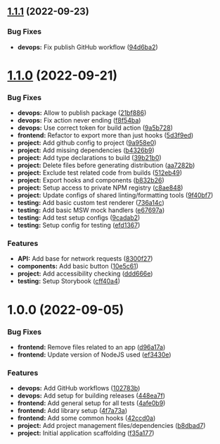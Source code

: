 ## [1.1.1](https://github.com/astrosat/react-utils/compare/v1.1.0...v1.1.1) (2022-09-23)


### Bug Fixes

* **devops:** Fix publish GitHub workflow ([94d6ba2](https://github.com/astrosat/react-utils/commit/94d6ba2094344fe59487c2f3c82446ef3208f0a4))

# [1.1.0](https://github.com/astrosat/react-utils/compare/v1.0.0...v1.1.0) (2022-09-21)


### Bug Fixes

* **devops:** Allow to publish package ([21bf886](https://github.com/astrosat/react-utils/commit/21bf886e9f5bb8f478eb8fea8d23af416d831987))
* **devops:** Fix action never ending ([f8f54ba](https://github.com/astrosat/react-utils/commit/f8f54ba241ad186f5a994ffe8820bc6e09213d94))
* **devops:** Use correct token for build action ([9a5b728](https://github.com/astrosat/react-utils/commit/9a5b7288014d1e6f3c86a03c36f450272bef4b36))
* **frontend:** Refactor to export more than just hooks ([5d3f9ed](https://github.com/astrosat/react-utils/commit/5d3f9ed897a87b4a78095a979de6a747c5b78cee))
* **project:** Add github config to project ([9a958e0](https://github.com/astrosat/react-utils/commit/9a958e09d187264e6a3cdfc02d3a0e35e0345a56))
* **project:** Add missing dependencies ([b4326b9](https://github.com/astrosat/react-utils/commit/b4326b921da4e3497e8aa72044225fb77fc2250d))
* **project:** Add type declarations to build ([39b21b0](https://github.com/astrosat/react-utils/commit/39b21b0e563e326d2187136d3a1880339e91ac97))
* **project:** Delete files before generating distribution ([aa7282b](https://github.com/astrosat/react-utils/commit/aa7282bbe77911161a2a2f2f303f92875f23f369))
* **project:** Exclude test related code from builds ([512eb49](https://github.com/astrosat/react-utils/commit/512eb49078cde98a9b684871dec951eebc57d276))
* **project:** Export hooks and components ([b832b26](https://github.com/astrosat/react-utils/commit/b832b2668507afb5d98defc84b78129bc0bce9fa))
* **project:** Setup access to private NPM registry ([c8ae848](https://github.com/astrosat/react-utils/commit/c8ae848a8ccc0814effb00971b8610347d04fe40))
* **project:** Update configs of shared linting/formatting tools ([9f40bf7](https://github.com/astrosat/react-utils/commit/9f40bf7f58ffc0a605fdcd305a8ea7c88790e41c))
* **testing:** Add basic custom test renderer ([736a14c](https://github.com/astrosat/react-utils/commit/736a14cc03a254d8e3d1cf868d7e941bd64ead33))
* **testing:** Add basic MSW mock handlers ([e67697a](https://github.com/astrosat/react-utils/commit/e67697a991ffd90489bc146892734d9123d5d833))
* **testing:** Add test setup configs ([9cadab2](https://github.com/astrosat/react-utils/commit/9cadab2032773ba037f8e6133504fc7715810713))
* **testing:** Setup config for testing ([efd1367](https://github.com/astrosat/react-utils/commit/efd136737e59586da79967d845811b6d22d82663))


### Features

* **API:** Add base for network requests ([8300f27](https://github.com/astrosat/react-utils/commit/8300f273ac98170a6465b378c24299f8e439e9a1))
* **components:** Add basic button ([10e5c61](https://github.com/astrosat/react-utils/commit/10e5c614ed8ef722d6541f301524fe934ea158bf))
* **project:** Add accessibility checking ([ddd666e](https://github.com/astrosat/react-utils/commit/ddd666e60e9f182b1d8e9913fe5d65828f6d0c34))
* **testing:** Setup Storybook ([cff40a4](https://github.com/astrosat/react-utils/commit/cff40a4b04e94a0a1a532c81aed57226100fb35b))

# 1.0.0 (2022-09-05)


### Bug Fixes

* **frontend:** Remove files related to an app ([d96a17a](https://github.com/astrosat/react-utils/commit/d96a17add286024488436a5c40a517ecf0d522a3))
* **frontend:** Update version of NodeJS used ([ef3430e](https://github.com/astrosat/react-utils/commit/ef3430e7cf9f621730f809ee23ca02b01891b58c))


### Features

* **devops:** Add GitHub workflows ([102783b](https://github.com/astrosat/react-utils/commit/102783b268d861d88e6cf3d21df468f8c2d8cb0b))
* **devops:** Add setup for building releases ([448ea7f](https://github.com/astrosat/react-utils/commit/448ea7f0e1491a35fe84421b5a9a82de8169dfb4))
* **frontend:** Add general setup for all tests ([4afe0b9](https://github.com/astrosat/react-utils/commit/4afe0b97ab178d4f26e41fdd68e8149357e7a246))
* **frontend:** Add library setup ([4f7a73a](https://github.com/astrosat/react-utils/commit/4f7a73abf9545e08b7154508b5d00488b97f02ba))
* **frontend:** Add some common hooks ([42ccd0a](https://github.com/astrosat/react-utils/commit/42ccd0a7ae6fc252f085f17edb8c7b22abd3e53b))
* **project:** Add project management files/dependencies ([b8dbad7](https://github.com/astrosat/react-utils/commit/b8dbad76845ec039cb761628c979009d47b32f8e))
* **project:** Initial application scaffolding ([f35a177](https://github.com/astrosat/react-utils/commit/f35a177b661b0c7f1b0375c1d93fc964b3c0b4c0))
